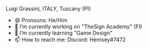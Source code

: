 Luigi Grassini, ITALY, Tuscany (PI)
- 😄 Pronouns: He/Him
- 🔭 I’m currently working on "TheSign Academy" (FI)
- 🌱 I’m currently learning "Game Design"
- 📫 How to reach me: 
             Discord: Hemsey#7472
